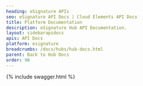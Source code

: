 ```yaml
---
heading: eSignature APIs
seo: eSignature API Docs | Cloud Elements API Docs
title: Platform Documentation
description: eSignature Hub API Documentation.
layout: sidebarapidocs
apis: API Docs
platform: esignature
breadcrumbs: /docs/hubs/hub-docs.html
parent: Back to Hub Docs
order: 90
---
```


{% include swagger.html %}
